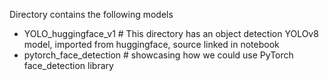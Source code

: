 Directory contains the following models 
- YOLO_huggingface_v1   # This directory has an object detection YOLOv8 model, imported from huggingface, source linked in notebook
- pytorch_face_detection      # showcasing how we could use PyTorch face_detection library
